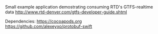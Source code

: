 Small example application demostrating consuming RTD's GTFS-realtime data
http://www.rtd-denver.com/gtfs-developer-guide.shtml

Dependencies:
https://cocoapods.org
https://github.com/alexeyxo/protobuf-swift 
